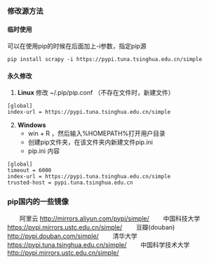 ### 修改源方法
#### 临时使用
可以在使用pip的时候在后面加上-i参数，指定pip源
```
pip install scrapy -i https://pypi.tuna.tsinghua.edu.cn/simple
```

#### 永久修改
1. **Linux**
	修改 ~/.pip/pip.conf （不存在文件时，新建文件）
```
[global]
index-url = https://pypi.tuna.tsinghua.edu.cn/simple
```

2. **Windows**
	- win + R ，然后输入%HOMEPATH%打开用户目录
	- 创建pip文件夹，在该文件夹内新建文件pip.ini
	- pip.ini 内容 
```
[global]
timeout = 6000
index-url = https://pypi.tuna.tsinghua.edu.cn/simple
trusted-host = pypi.tuna.tsinghua.edu.cn
```

### pip国内的一些镜像

  阿里云 http://mirrors.aliyun.com/pypi/simple/ 
  中国科技大学 https://pypi.mirrors.ustc.edu.cn/simple/ 
  豆瓣(douban) http://pypi.douban.com/simple/ 
  清华大学 https://pypi.tuna.tsinghua.edu.cn/simple/ 
  中国科学技术大学 http://pypi.mirrors.ustc.edu.cn/simple/

  
